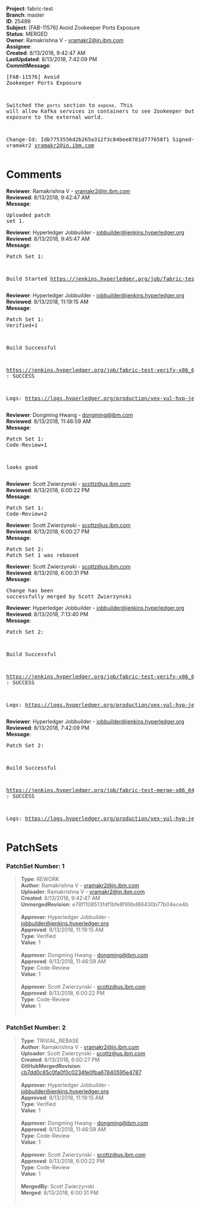 <strong>Project</strong>: fabric-test<br><strong>Branch</strong>: master<br><strong>ID</strong>: 25489<br><strong>Subject</strong>: [FAB-11576] Avoid Zookeeper Ports Exposure<br><strong>Status</strong>: MERGED<br><strong>Owner</strong>: Ramakrishna V - vramakr2@in.ibm.com<br><strong>Assignee</strong>:<br><strong>Created</strong>: 8/13/2018, 9:42:47 AM<br><strong>LastUpdated</strong>: 8/13/2018, 7:42:09 PM<br><strong>CommitMessage</strong>:<br><pre>[FAB-11576] Avoid Zookeeper Ports Exposure

Switched the `ports` section to `expose`. This will allow Kafka services
in containers to see Zookeeper but prevent exposure to the external
world.

Change-Id: Idb7753556d2b265a312f3c84bee8781d777658f1
Signed-off-by: vramakr2 <vramakr2@in.ibm.com>
</pre><h1>Comments</h1><strong>Reviewer</strong>: Ramakrishna V - vramakr2@in.ibm.com<br><strong>Reviewed</strong>: 8/13/2018, 9:42:47 AM<br><strong>Message</strong>: <pre>Uploaded patch set 1.</pre><strong>Reviewer</strong>: Hyperledger Jobbuilder - jobbuilder@jenkins.hyperledger.org<br><strong>Reviewed</strong>: 8/13/2018, 9:45:47 AM<br><strong>Message</strong>: <pre>Patch Set 1:

Build Started https://jenkins.hyperledger.org/job/fabric-test-verify-x86_64/1706/</pre><strong>Reviewer</strong>: Hyperledger Jobbuilder - jobbuilder@jenkins.hyperledger.org<br><strong>Reviewed</strong>: 8/13/2018, 11:19:15 AM<br><strong>Message</strong>: <pre>Patch Set 1: Verified+1

Build Successful 

https://jenkins.hyperledger.org/job/fabric-test-verify-x86_64/1706/ : SUCCESS

Logs: https://logs.hyperledger.org/production/vex-yul-hyp-jenkins-3/fabric-test-verify-x86_64/1706</pre><strong>Reviewer</strong>: Dongming Hwang - dongming@ibm.com<br><strong>Reviewed</strong>: 8/13/2018, 11:46:59 AM<br><strong>Message</strong>: <pre>Patch Set 1: Code-Review+1

looks good</pre><strong>Reviewer</strong>: Scott Zwierzynski - scottz@us.ibm.com<br><strong>Reviewed</strong>: 8/13/2018, 6:00:22 PM<br><strong>Message</strong>: <pre>Patch Set 1: Code-Review+2</pre><strong>Reviewer</strong>: Scott Zwierzynski - scottz@us.ibm.com<br><strong>Reviewed</strong>: 8/13/2018, 6:00:27 PM<br><strong>Message</strong>: <pre>Patch Set 2: Patch Set 1 was rebased</pre><strong>Reviewer</strong>: Scott Zwierzynski - scottz@us.ibm.com<br><strong>Reviewed</strong>: 8/13/2018, 6:00:31 PM<br><strong>Message</strong>: <pre>Change has been successfully merged by Scott Zwierzynski</pre><strong>Reviewer</strong>: Hyperledger Jobbuilder - jobbuilder@jenkins.hyperledger.org<br><strong>Reviewed</strong>: 8/13/2018, 7:13:40 PM<br><strong>Message</strong>: <pre>Patch Set 2:

Build Successful 

https://jenkins.hyperledger.org/job/fabric-test-verify-x86_64/1710/ : SUCCESS

Logs: https://logs.hyperledger.org/production/vex-yul-hyp-jenkins-3/fabric-test-verify-x86_64/1710</pre><strong>Reviewer</strong>: Hyperledger Jobbuilder - jobbuilder@jenkins.hyperledger.org<br><strong>Reviewed</strong>: 8/13/2018, 7:42:09 PM<br><strong>Message</strong>: <pre>Patch Set 2:

Build Successful 

https://jenkins.hyperledger.org/job/fabric-test-merge-x86_64/405/ : SUCCESS

Logs: https://logs.hyperledger.org/production/vex-yul-hyp-jenkins-3/fabric-test-merge-x86_64/405</pre><h1>PatchSets</h1><h3>PatchSet Number: 1</h3><blockquote><strong>Type</strong>: REWORK<br><strong>Author</strong>: Ramakrishna V - vramakr2@in.ibm.com<br><strong>Uploader</strong>: Ramakrishna V - vramakr2@in.ibm.com<br><strong>Created</strong>: 8/13/2018, 9:42:47 AM<br><strong>UnmergedRevision</strong>: e78f1108513fdf1bfe8f99bd86430b77b04ece4b<br><br><strong>Approver</strong>: Hyperledger Jobbuilder - jobbuilder@jenkins.hyperledger.org<br><strong>Approved</strong>: 8/13/2018, 11:19:15 AM<br><strong>Type</strong>: Verified<br><strong>Value</strong>: 1<br><br><strong>Approver</strong>: Dongming Hwang - dongming@ibm.com<br><strong>Approved</strong>: 8/13/2018, 11:46:59 AM<br><strong>Type</strong>: Code-Review<br><strong>Value</strong>: 1<br><br><strong>Approver</strong>: Scott Zwierzynski - scottz@us.ibm.com<br><strong>Approved</strong>: 8/13/2018, 6:00:22 PM<br><strong>Type</strong>: Code-Review<br><strong>Value</strong>: 1<br><br></blockquote><h3>PatchSet Number: 2</h3><blockquote><strong>Type</strong>: TRIVIAL_REBASE<br><strong>Author</strong>: Ramakrishna V - vramakr2@in.ibm.com<br><strong>Uploader</strong>: Scott Zwierzynski - scottz@us.ibm.com<br><strong>Created</strong>: 8/13/2018, 6:00:27 PM<br><strong>GitHubMergedRevision</strong>: [cb7dd0c85c0fa0f0c0234fe0fba67840595e4787](https://github.com/hyperledger/fabric-test/commit/cb7dd0c85c0fa0f0c0234fe0fba67840595e4787)<br><br><strong>Approver</strong>: Hyperledger Jobbuilder - jobbuilder@jenkins.hyperledger.org<br><strong>Approved</strong>: 8/13/2018, 11:19:15 AM<br><strong>Type</strong>: Verified<br><strong>Value</strong>: 1<br><br><strong>Approver</strong>: Dongming Hwang - dongming@ibm.com<br><strong>Approved</strong>: 8/13/2018, 11:46:59 AM<br><strong>Type</strong>: Code-Review<br><strong>Value</strong>: 1<br><br><strong>Approver</strong>: Scott Zwierzynski - scottz@us.ibm.com<br><strong>Approved</strong>: 8/13/2018, 6:00:22 PM<br><strong>Type</strong>: Code-Review<br><strong>Value</strong>: 1<br><br><strong>MergedBy</strong>: Scott Zwierzynski<br><strong>Merged</strong>: 8/13/2018, 6:00:31 PM<br><br></blockquote>